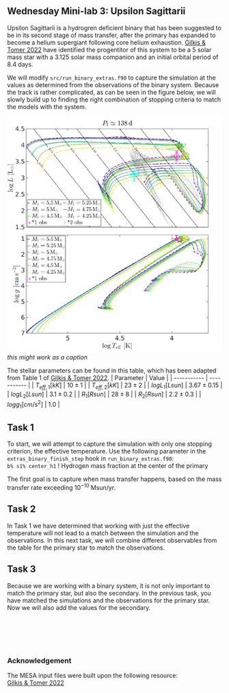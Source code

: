 ## Wednesday Mini-lab 3: Upsilon Sagittarii 
Upsilon Sagittarii is a hydrogren deficient binary that has been suggested to be in its second stage of mass transfer, after the primary has expanded to become a helium supergiant following core helium exhaustion. [Gilkis & Tomer 2022](https://ui.adsabs.harvard.edu/abs/2023MNRAS.518.3541G/abstract) have identified the progentitor of this system to be a 5 solar mass star with a 3.125 solar mass companion and an initial orbital period of 8.4 days.

We will modify `src/run_binary_extras.f90` to capture the simulation at the values as determined from the observations of the binary system. Because the track is rather complicated, as can be seen in the figure below, we will slowly build up to finding the right combination of stopping criteria to match the models with the system.


![image](UpsSag.png)
*this might work as a caption*

The stellar parameters can be found in this table, which has been adapted from Table 1 of [Gilkis & Tomer 2022](https://ui.adsabs.harvard.edu/abs/2023MNRAS.518.3541G/abstract).
| Parameter       | Value       |
| -----------     | ----------- |
| $T_{eff,1}[kK]$      | $10\pm1$       |
| $T_{eff,2}[kK]$      | $23\pm2$        |
| $logL_{1}[Lsun]$    | $3.67\pm0.15$       |
| $logL_{2}[Lsun]$    | $3.1\pm0.2$        |
| $R_{1}[Rsun]$       | $28\pm8$       |
| $R_{2}[Rsun]$       | $2.2\pm0.3$        |
| $logg_{1}[cm/s^{2}]$   | $1.0$            |


## Task 1
To start, we will attempt to capture the simulation with only one stopping criterion, the effective temperature.
Use the following parameter in the `extras_binary_finish_step` hook in `run_binary_extras.f90`:  
`b% s1% center_h1` ! Hydrogen mass fraction at the center of the primary

The first goal is to capture when mass transfer happens, based on the mass transfer rate exceeding $10^{-10}$ Msun/yr.
## Task 2
In Task 1 we have determined that working with just the effective temperature will not lead to a match between the simulation and the observations. In this next task, we will combine different observables from the table for the primary star to match the observations.
## Task 3
Because we are working with a binary system, it is not only important to match the primary star, but also the secondary. In the previous task, you have matched the simulations and the observations for the primary star. Now we will also add the values for the secondary.


<br><br><br><br>
### Acknowledgement
The MESA input files were built upon the following resource:  
[Gilkis & Tomer 2022](https://ui.adsabs.harvard.edu/abs/2023MNRAS.518.3541G/abstract)
